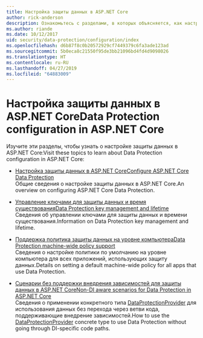 ```yaml
---
title: Настройка защиты данных в ASP.NET Core
author: rick-anderson
description: Ознакомьтесь с разделами, в которых объясняется, как настроить защиту данных в ASP.NET Core.
ms.author: riande
ms.date: 10/12/2017
uid: security/data-protection/configuration/index
ms.openlocfilehash: d6b87f8c0b20572929cf7449379c6fa3ade123ad
ms.sourcegitcommit: 5b0eca8c21550f95de3bb21096bd4fd4d9098026
ms.translationtype: HT
ms.contentlocale: ru-RU
ms.lasthandoff: 04/27/2019
ms.locfileid: "64883009"
---
```

# <a name="data-protection-configuration-in-aspnet-core"></a><span data-ttu-id="d2d58-103">Настройка защиты данных в ASP.NET Core</span><span class="sxs-lookup"><span data-stu-id="d2d58-103">Data Protection configuration in ASP.NET Core</span></span>

<span data-ttu-id="d2d58-104">Изучите эти разделы, чтобы узнать о настройке защиты данных в ASP.NET Core:</span><span class="sxs-lookup"><span data-stu-id="d2d58-104">Visit these topics to learn about Data Protection configuration in ASP.NET Core:</span></span>

* [<span data-ttu-id="d2d58-105">Настройка защиты данных в ASP.NET Core</span><span class="sxs-lookup"><span data-stu-id="d2d58-105">Configure ASP.NET Core Data Protection</span></span>](xref:security/data-protection/configuration/overview)  
  <span data-ttu-id="d2d58-106">Общие сведения о настройке защиты данных в ASP.NET Core.</span><span class="sxs-lookup"><span data-stu-id="d2d58-106">An overview on configuring ASP.NET Core Data Protection.</span></span>

* [<span data-ttu-id="d2d58-107">Управление ключами для защиты данных и время существования</span><span class="sxs-lookup"><span data-stu-id="d2d58-107">Data Protection key management and lifetime</span></span>](xref:security/data-protection/configuration/default-settings)  
  <span data-ttu-id="d2d58-108">Сведения об управлении ключами для защиты данных и времени существования.</span><span class="sxs-lookup"><span data-stu-id="d2d58-108">Information on Data Protection key management and lifetime.</span></span>

* [<span data-ttu-id="d2d58-109">Поддержка политика защиты данных на уровне компьютера</span><span class="sxs-lookup"><span data-stu-id="d2d58-109">Data Protection machine-wide policy support</span></span>](xref:security/data-protection/configuration/machine-wide-policy)  
  <span data-ttu-id="d2d58-110">Сведения о настройке политики по умолчанию на уровне компьютера для всех приложений, использующих защиту данных.</span><span class="sxs-lookup"><span data-stu-id="d2d58-110">Details on setting a default machine-wide policy for all apps that use Data Protection.</span></span>

* [<span data-ttu-id="d2d58-111">Сценарии без поддержки внедрения зависимостей для защиты данных в ASP.NET Core</span><span class="sxs-lookup"><span data-stu-id="d2d58-111">Non-DI aware scenarios for Data Protection in ASP.NET Core</span></span>](xref:security/data-protection/configuration/non-di-scenarios)  
  <span data-ttu-id="d2d58-112">Сведения о применении конкретного типа [DataProtectionProvider](/dotnet/api/Microsoft.AspNetCore.DataProtection.DataProtectionProvider) для использования данных без перехода через ветви кода, поддерживающие внедрение зависимостей.</span><span class="sxs-lookup"><span data-stu-id="d2d58-112">How to use the [DataProtectionProvider](/dotnet/api/Microsoft.AspNetCore.DataProtection.DataProtectionProvider) concrete type to use Data Protection without going through DI-specific code paths.</span></span>
